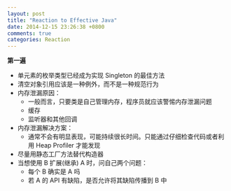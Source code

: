 ```yaml
---
layout: post
title: "Reaction to Effective Java"
date: 2014-12-15 23:26:38 +0800
comments: true
categories: Reaction
---
```


**第一遍**

* 单元素的枚举类型已经成为实现 Singleton 的最佳方法
* 清空对象引用应该是一种例外，而不是一种规范行为
* 内存泄漏原因：
    * 一般而言，只要类是自己管理内存，程序员就应该警惕内存泄漏问题
    * 缓存
    * 监听器和其他回调
* 内存泄漏解决方案：
    * 通常不会有明显表现，可能持续很长时间。只能通过仔细检查代码或者利用 Heap Profiler 才能发现
* 尽量用静态工厂方法替代构造器
* 当想使用 B 扩展(继承) A 时，问自己两个问题：
    * 每个 B 确实是 A 吗
    * 若 A 的 API 有缺陷，是否允许将其缺陷传播到 B 中

